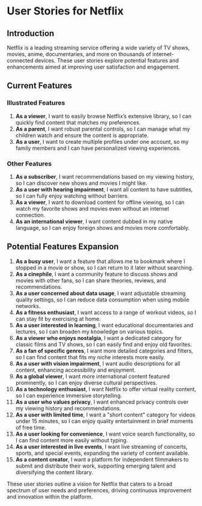 # User Stories for Netflix

## Introduction
Netflix is a leading streaming service offering a wide variety of TV shows, movies, anime, documentaries, and more on thousands of internet-connected devices. These user stories explore potential features and enhancements aimed at improving user satisfaction and engagement.

## Current Features

### Illustrated Features

1. **As a viewer**, I want to easily browse Netflix’s extensive library, so I can quickly find content that matches my preferences.
2. **As a parent**, I want robust parental controls, so I can manage what my children watch and ensure the content is appropriate.
3. **As a user**, I want to create multiple profiles under one account, so my family members and I can have personalized viewing experiences.

### Other Features

1. **As a subscriber**, I want recommendations based on my viewing history, so I can discover new shows and movies I might like.
2. **As a user with hearing impairment**, I want all content to have subtitles, so I can fully enjoy watching without barriers.
3. **As a viewer**, I want to download content for offline viewing, so I can watch my favorite shows and movies even without an internet connection.
4. **As an international viewer**, I want content dubbed in my native language, so I can enjoy foreign shows and movies more comfortably.

## Potential Features Expansion

1. **As a busy user**, I want a feature that allows me to bookmark where I stopped in a movie or show, so I can return to it later without searching.
2. **As a cinephile**, I want a community feature to discuss shows and movies with other fans, so I can share theories, reviews, and recommendations.
3. **As a user concerned about data usage**, I want adjustable streaming quality settings, so I can reduce data consumption when using mobile networks.
4. **As a fitness enthusiast**, I want access to a range of workout videos, so I can stay fit by exercising at home.
5. **As a user interested in learning**, I want educational documentaries and lectures, so I can broaden my knowledge on various topics.
6. **As a viewer who enjoys nostalgia**, I want a dedicated category for classic films and TV shows, so I can easily find and enjoy old favorites.
7. **As a fan of specific genres**, I want more detailed categories and filters, so I can find content that fits my niche interests more easily.
8. **As a user with vision impairment**, I want audio descriptions for all content, enhancing accessibility and enjoyment.
9. **As a global viewer**, I want more international content featured prominently, so I can enjoy diverse cultural perspectives.
10. **As a technology enthusiast**, I want Netflix to offer virtual reality content, so I can experience immersive storytelling.
11. **As a user who values privacy**, I want enhanced privacy controls over my viewing history and recommendations.
12. **As a user with limited time**, I want a "short content" category for videos under 15 minutes, so I can enjoy quality entertainment in brief moments of free time.
13. **As a user looking for convenience**, I want voice search functionality, so I can find content more easily without typing.
14. **As a user interested in live events**, I want live streaming of concerts, sports, and special events, expanding the variety of content available.
15. **As a content creator**, I want a platform for independent filmmakers to submit and distribute their work, supporting emerging talent and diversifying the content library.

These user stories outline a vision for Netflix that caters to a broad spectrum of user needs and preferences, driving continuous improvement and innovation within the platform.
